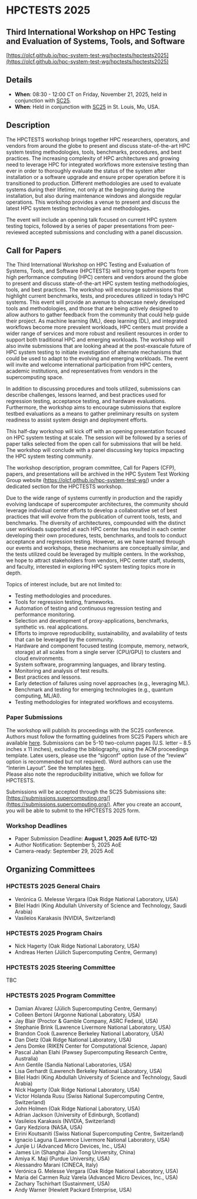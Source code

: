 # HPCTESTS 2025

## Third International Workshop on HPC Testing and Evaluation of Systems, Tools, and Software

[https://olcf.github.io/hpc-system-test-wg/hpctests/hpctests2025](https://olcf.github.io/hpc-system-test-wg/hpctests/hpctests2025)

## Details

* **When**: 08:30 - 12:00 CT on Friday, November 21, 2025, held in conjunction with [SC25](https://sc25.supercomputing.org/).
* **When**: Held in conjunction with [SC25](https://sc25.supercomputing.org/) in St. Louis, Mo, USA.

## Description

The HPCTESTS workshop brings together HPC researchers, operators, and vendors from around the globe to present and discuss state-of-the-art HPC system testing methodologies, tools, benchmarks, procedures, and best practices. The increasing complexity of HPC architectures and growing need to leverage HPC for integrated workflows more extensive testing than ever in order to thoroughly evaluate the status of the system after installation or a software upgrade and ensure proper operation before it is transitioned to production. Different methodologies are used to evaluate systems during their lifetime, not only at the beginning during the installation, but also during maintenance windows and alongside regular operations. This workshop provides a venue to present and discuss the latest HPC system testing technologies and methodologies.

The event will include an opening talk focused on current HPC system testing topics, followed by a series of paper presentations from peer-reviewed accepted submissions and concluding with a panel discussion.

## Call for Papers

The Third International Workshop on HPC Testing and Evaluation of Systems, Tools, and Software (HPCTESTS) will bring together experts from high performance computing (HPC) centers and vendors around the globe to present and discuss state-of-the-art HPC system testing methodologies, tools, and best practices. The workshop will encourage submissions that highlight current benchmarks, tests, and procedures utilized in today’s HPC systems. This event will provide an avenue to showcase newly developed tools and methodologies, and those that are being actively designed to allow authors to gather feedback from the community that could help guide their project. As machine learning (ML), deep learning (DL), and integrated workflows become more prevalent workloads, HPC centers must provide a wider range of services and more robust and resilient resources in order to support both traditional HPC and emerging workloads. The workshop will also invite submissions that are looking ahead at the post-exascale future of HPC system testing to initiate investigation of alternate mechanisms that could be used to adapt to the evolving and emerging workloads. The event will invite and welcome international participation from HPC centers, academic institutions, and representatives from vendors in the supercomputing space.

In addition to discussing procedures and tools utilized, submissions can describe challenges, lessons learned, and best practices used for regression testing, acceptance testing, and hardware evaluations. Furthermore, the workshop aims to encourage submissions that explore testbed evaluations as a means to gather preliminary results on system readiness to assist system design and deployment efforts.

This half-day workshop will kick off with an opening presentation focused on HPC system testing at scale. The session will be followed by a series of paper talks selected from the open call for submissions that will be held. The workshop will conclude with a panel discussing key topics impacting the HPC system testing community.

The workshop description, program committee, Call for Papers (CFP), papers, and presentations will be archived in the HPC System Test Working Group website (https://olcf.github.io/hpc-system-test-wg/) under a dedicated section for the HPCTESTS workshop.

Due to the wide range of systems currently in production and the rapidly evolving landscape of supercomputer architectures, the community should leverage individual center efforts to develop a collaborative set of best practices that will evolve from the publication of current tools, tests, and benchmarks. The diversity of architectures, compounded with the distinct user workloads supported at each HPC center has resulted in each center developing their own procedures, tests, benchmarks, and tools to conduct acceptance and regression testing. However, as we have learned through our events and workshops, these mechanisms are conceptually similar, and the tests utilized could be leveraged by multiple centers. In the workshop, we hope to attract stakeholders from vendors, HPC center staff, students, and faculty, interested in exploring HPC system testing topics more in depth. 

Topics of interest include, but are not limited to:
- Testing methodologies and procedures.
- Tools for regression testing, frameworks.
- Automation of testing and continuous regression testing and performance monitoring.
- Selection and development of proxy-applications, benchmarks, synthetic vs. real applications.
- Efforts to improve reproducibility, sustainability, and availability of tests that can be leveraged by the community.
- Hardware and component focused testing (compute, memory, network, storage) at all scales from a single server (CPU/GPU) to clusters and cloud environments.
- System software, programming languages, and library testing.
- Monitoring and analysis of test results.
- Best practices and lessons.
- Early detection of failures using novel approaches (e.g., leveraging ML).
- Benchmark and testing for emerging technologies (e.g., quantum computing, ML/AI).
- Testing methodologies for integrated workflows and ecosystems.


### Paper Submissions

The workshop will publish its proceedings with the SC25 conference. Authors must follow the formatting guidelines from SC25 Papers which are available [here](https://sc24.supercomputing.org/program/papers/). Submissions can be 5-10 two-column pages (U.S. letter – 8.5 inches x 11 inches), excluding the bibliography, using the ACM proceedings template. Latex users, please use the “sigconf” option (use of the “review” option is recommended but not required). Word authors can use the “Interim Layout”. See the templates [here](https://www.acm.org/publications/proceedings-template).  
Please also note the reproducibility initiative, which we follow for HPCTESTS.

Submissions will be accepted through the SC25 Submissions site: [https://submissions.supercomputing.org/](https://submissions.supercomputing.org/). After you create an account, you will be able to submit to the HPCTESTS 2025 form.

### Workshop Deadlines

* Paper Submission Deadline: **August 1, 2025 AoE (UTC-12)**
* Author Notification: September 5, 2025 AoE
* Camera-ready: September 29, 2025 AoE

## Organizing Committees

### HPCTESTS 2025 General Chairs

* Verónica G. Melesse Vergara (Oak Ridge National Laboratory, USA)
* Bilel Hadri (King Abdullah University of Science and Technology, Saudi Arabia)
* Vasileios Karakasis (NVIDIA, Switzerland)

### HPCTESTS 2025 Program Chairs

* Nick Hagerty (Oak Ridge National Laboratory, USA)
* Andreas Herten (Jülich Supercomputing Centre, Germany)

### HPCTESTS 2025 Steering Committee

TBC

### HPCTESTS 2025 Program Committee

* Damian Alvarez (Jülich Supercomputing Centre, Germany)
* Colleen Bertoni (Argonne National Laboratory, USA)
* Jay Blair (Proctor & Gamble Company, ASRC Federal, USA)
* Stephanie Brink (Lawrence Livermore National Laboratory, USA)
* Brandon Cook (Lawrence Berkeley National Laboratory, USA)
* Dan Dietz (Oak Ridge National Laboratory, USA)
* Jens Domke (RIKEN Center for Computational Science, Japan)
* Pascal Jahan Elahi (Pawsey Supercomputing Research Centre, Australia)
* Ann Gentile (Sandia National Laboratories, USA)
* Lisa Gerhardt (Lawrench Berkeley National Laboratory, USA)
* Bilel Hadri (King Abdullah University of Science and Technology, Saudi Arabia)
* Nick Hagerty (Oak Ridge National Laboratory, USA)
* Victor Holanda Rusu (Swiss National Supercomputing Centre, Switzerland)
* John Holmen (Oak Ridge National Laboratory, USA)
* Adrian Jackson (University of Edinburgh, Scotland)
* Vasileios Karakasis (NVIDIA, Switzerland)
* Gary Kedziora (NASA, USA)
* Eirini Koutsaniti (Swiss National Supercomputing Centre, Switzerland)
* Ignacio Laguna (Lawrence Livermore National Laboratory, USA)
* Junjie Li (Advanced Micro Devices, Inc., USA)
* James Lin (Shanghai Jiao Tong University, China)
* Amiya K. Maji (Purdue University, USA)
* Alessandro Marani (CINECA, Italy)
* Verónica G. Melesse Vergara (Oak Ridge National Laboratory, USA)
* Maria del Carmen Ruiz Varela (Advanced Micro Devices, Inc., USA)
* Zachary Tschirhart (Sustainment, USA)
* Andy Warner (Hewlett Packard Enterprise, USA)

